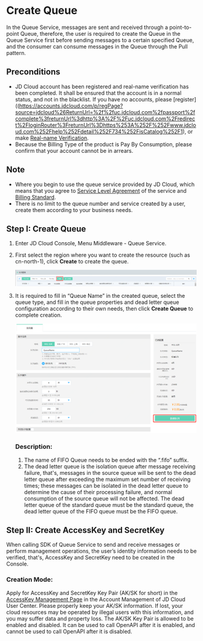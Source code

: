 # Create Queue

In the Queue Service, messages are sent and received through a point-to-point Queue, therefore, the user is required to create the Queue in the Queue Service first before sending messages to a certain specified Queue, and the consumer can consume messages in the Queue through the Pull pattern.

## Preconditions

- JD Cloud account has been registered and real-name verification has been completed. It shall be ensured that the account is in a normal status, and not in the blacklist. If you have no accounts, please [register]((https://accounts.jdcloud.com/p/regPage?source=jdcloud%26ReturnUrl=%2f%2fuc.jdcloud.com%2fpassport%2fcomplete%3freturnUrl%3dhttp%3A%2F%2Fuc.jdcloud.com%2Fredirect%2FloginRouter%3FreturnUrl%3Dhttps%253A%252F%252Fwww.jdcloud.com%252Fhelp%252Fdetail%252F734%252FisCatalog%252F1), or make [Real-name Verification](https://uc.jdcloud.com/account/certify).
- Because the Billing Type of the product is Pay By Consumption, please confirm that your account cannot be in arrears.

## Note

- Where you begin to use the queue service provided by JD Cloud, which means that you agree to [Service Level Agreement](https://docs.jdcloud.com/en/product-service-agreement/queue-service-terms-of-service) of the service and [Billing Standard](../Pricing/Price-Overview.md).
- There is no limit to the queue number and service created by a user, create them according to your business needs.

## Step I: Create Queue

1. Enter JD Cloud Console, Menu Middleware - Queue Service.

2. First select the region where you want to create the resource (such as cn-north-1), click **Create** to create the queue.

   ![新建](../../../../image/Internet-Middleware/Queue-Service/入门指南-01.png)

3. It is required to fill in “Queue Name” in the created queue, select the queue type, and fill in the queue properties and dead letter queue configuration according to their own needs, then click **Create Queue** to complete creation.

   ![新建队列](../../../../image/Internet-Middleware/Queue-Service/入门指南-02.png)

   ### Description:

   1. The name of FIFO Queue needs to be ended with the “.fifo” suffix.
   2. The dead letter queue is the isolation queue after message receiving failure, that's, messages in the source queue will be sent to the dead letter queue after exceeding the maximum set number of receiving times; these messages can be isolated in the dead letter queue to determine the cause of their processing failure, and normal consumption of the source queue will not be affected. The dead letter queue of the standard queue must be the standard queue, the dead letter queue of the FIFO queue must be the FIFO queue.



## Step II: Create AccessKey and SecretKey

When calling SDK of Queue Service to send and receive messages or perform management operations, the user’s identity information needs to be verified, that's, AccessKey and SecretKey need to be created in the Console.

### Creation Mode:

Apply for AccessKey and SecretKey Key Pair (AK/SK for short) in the [AccessKey Management Page](https://uc.jdcloud.com/account/accesskey) in the Account Management of JD Cloud User Center.
Please properly keep your AK/SK information. If lost, your cloud resources may be operated by illegal users with this information, and you may suffer data and property loss. The AK/SK Key Pair is allowed to be enabled and disabled. It can be used to call OpenAPI after it is enabled, and cannot be used to call OpenAPI after it is disabled.

